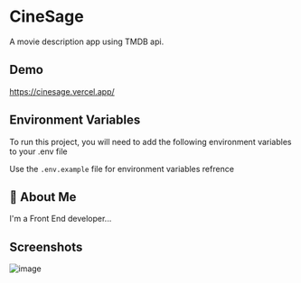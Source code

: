 
# CineSage

A movie description app using TMDB api.




## Demo

https://cinesage.vercel.app/
## Environment Variables

To run this project, you will need to add the following environment variables to your .env file

Use the `.env.example` file for environment variables refrence


## 🚀 About Me
I'm a Front End developer...


## Screenshots

![image](https://github.com/Zydiag/cinesage/assets/96966190/f55774ee-3454-4e37-9a02-4ef25d63e639)


